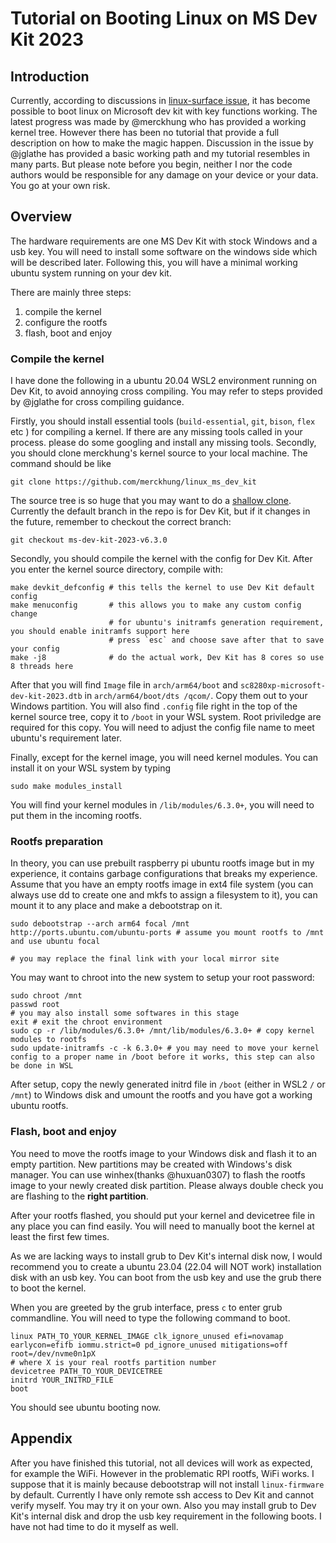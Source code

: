 # Tutorial on Booting Linux on MS Dev Kit 2023

## Introduction

Currently, according to discussions in [linux-surface issue](https://github.com/linux-surface/surface-pro-x/issues/43), it has become possible to boot linux on Microsoft dev kit with key functions working. The latest progress was made by @merckhung who has provided a working kernel tree. However there has been no tutorial that provide a full description on how to make the magic happen. Discussion in the issue by @jglathe has provided a basic working path and my tutorial resembles in many parts. But please note before you begin, neither I nor the code authors would be responsible for any damage on your device or your data. You go at your own risk.

## Overview

The hardware requirements are one MS Dev Kit with stock Windows and a usb key. You will need to install some software on the windows side which will be described later. Following this, you will have a minimal working ubuntu system running on your dev kit.

There are mainly three steps:
1. compile the kernel
2. configure the rootfs
3. flash, boot and enjoy

### Compile the kernel

I have done the following in a ubuntu 20.04 WSL2 environment running on Dev Kit, to avoid annoying cross compiling. You may refer to steps provided by @jglathe for cross compiling guidance.

Firstly, you should install essential tools (`build-essential`, `git`, `bison`, `flex` etc ) for compiling a kernel. If there are any missing tools called in your process. please do some googling and install any missing tools.
Secondly, you should clone merckhung's kernel source to your local machine. The command should be like 

```shell
git clone https://github.com/merckhung/linux_ms_dev_kit
```

The source tree is so huge that you may want to do a [shallow clone](https://git-scm.com/docs/shallow). Currently the default branch in the repo is for Dev Kit, but if it changes in the future, remember to checkout the correct branch:
```shell
git checkout ms-dev-kit-2023-v6.3.0
```


Secondly, you should compile the kernel with the config for Dev Kit. After you enter the kernel source directory, compile with:
```
make devkit_defconfig # this tells the kernel to use Dev Kit default config
make menuconfig       # this allows you to make any custom config change
                      # for ubuntu's initramfs generation requirement, you should enable initramfs support here
                      # press `esc` and choose save after that to save your config
make -j8              # do the actual work, Dev Kit has 8 cores so use 8 threads here
```

After that you will find `Image` file in `arch/arm64/boot` and `sc8280xp-microsoft-dev-kit-2023.dtb` in `arch/arm64/boot/dts
/qcom/`. Copy them out to your Windows partition. You will also find `.config` file right in the top of the kernel source tree, copy it to `/boot` in your WSL system. Root priviledge are required for this copy. You will need to adjust the config file name to meet ubuntu's requirement later.

Finally, except for the kernel image, you will need kernel modules. You can install it on your WSL system by typing 

```sudo make modules_install```

You will find your kernel modules in `/lib/modules/6.3.0+`, you will need to put them in the incoming rootfs.

### Rootfs preparation

In theory, you can use prebuilt raspberry pi ubuntu rootfs image but in my experience, it contains garbage configurations that breaks my experience. Assume that you have an empty rootfs image in ext4 file system (you can always use dd to create one and mkfs to assign a filesystem to it), you can mount it to any place and make a debootstrap on it.
```
sudo debootstrap --arch arm64 focal /mnt http://ports.ubuntu.com/ubuntu-ports # assume you mount rootfs to /mnt and use ubuntu focal
                                                                              # you may replace the final link with your local mirror site
```
You may want to chroot into the new system to setup your root password:

```
sudo chroot /mnt
passwd root
# you may also install some softwares in this stage
exit # exit the chroot environment
sudo cp -r /lib/modules/6.3.0+ /mnt/lib/modules/6.3.0+ # copy kernel modules to rootfs
sudo update-initramfs -c -k 6.3.0+ # you may need to move your kernel config to a proper name in /boot before it works, this step can also be done in WSL
```

After setup, copy the newly generated initrd file in `/boot` (either in WSL2 `/` or `/mnt`) to Windows disk and umount the rootfs and you have got a working ubuntu rootfs.

### Flash, boot and enjoy

You need to move the rootfs image to your Windows disk and flash it to an empty partition. New partitions may be created with Windows's disk manager. You can use winhex(thanks @huxuan0307) to flash the rootfs image to your newly created disk partition. Please always double check you are flashing to the **right partition**.

After your rootfs flashed, you should put your kernel and devicetree file in any place you can find easily. You will need to manually boot the kernel at least the first few times.

As we are lacking ways to install grub to Dev Kit's internal disk now, I would recommend you to create a ubuntu 23.04 (22.04 will NOT work) installation disk with an usb key. You can boot from the usb key and use the grub there to boot the kernel.

When you are greeted by the grub interface, press `c` to enter grub commandline. You will need to type the following command to boot.

```
linux PATH_TO_YOUR_KERNEL_IMAGE clk_ignore_unused efi=novamap earlycon=efifb iommu.strict=0 pd_ignore_unused mitigations=off root=/dev/nvme0n1pX 
# where X is your real rootfs partition number
devicetree PATH_TO_YOUR_DEVICETREE
initrd YOUR_INITRD_FILE
boot
```

You should see ubuntu booting now.

## Appendix

After you have finished this tutorial, not all devices will work as expected, for example the WiFi. However in the problematic RPI rootfs, WiFi works. I suppose that it is mainly because debootstrap will not install `linux-firmware` by default. Currently I have only remote ssh access to Dev Kit and cannot verify myself. You may try it on your own.
Also you may install grub to Dev Kit's internal disk and drop the usb key requirement in the following boots. I have not had time to do it myself as well.
